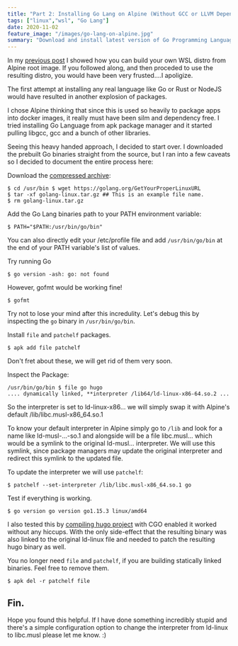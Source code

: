 ```yaml
---
title: "Part 2: Installing Go Lang on Alpine (Without GCC or LLVM Dependencies)"
tags: ["linux","wsl", "Go Lang"]
date: 2020-11-02
feature_image: "/images/go-lang-on-alpine.jpg"
summary: "Download and install latest version of Go Programming Language on Alpine Linux without any dependencies. Just vanilla Go Lang from the offical website. No extra libraries, nothing."
---
```


In my [previous post](/series/alpine-series/alpine-wsl/) I showed how you can build your own WSL
distro from Alpine root image. If you followed along, and then proceded to use
the resulting distro, you would have been very frusted....I apoligize.

The first attempt at installing any real language like Go or Rust or NodeJS
would have resulted in another explosion of packages.

I chose Alpine thinking that since this is used so heavily to package apps into
docker images, it really must have been silm and dependency free. I tried
installing Go Language from apk package manager and it started pulling libgcc,
gcc and a bunch of other libraries.

Seeing this heavy handed approach, I decided to start over. I downloaded the
prebuilt Go binaries straight from the source, but I ran into a few caveats so I
decided to document the entire process here:

Download the [compressed archive](https://golang.org/dl/):
```
$ cd /usr/bin $ wget https://golang.org/GetYourProperLinuxURL
$ tar -xf golang-linux.tar.gz ## This is an example file name.
$ rm golang-linux.tar.gz
```

Add the Go Lang binaries path to your PATH environment variable:
```
$ PATH="$PATH:/usr/bin/go/bin"
```
You can also directly edit your /etc/profile file and add `/usr/bin/go/bin`
at the end of your PATH variable's list of values.

Try running Go
``` 
$ go version -ash: go: not found
```
However, gofmt would be working fine!
```
$ gofmt
```

Try not to lose your mind after this incredulity. Let's debug this by inspecting the `go` binary in `/usr/bin/go/bin`.

Install `file` and `patchelf` packages.
```
$ apk add file patchelf
```
Don't fret about these, we will get rid of them very soon.

Inspect the Package:
```
/usr/bin/go/bin $ file go hugo
.... dynamically linked, **interpreter /lib64/ld-linux-x86-64.so.2 ...
```
So the interpreter is set to ld-linux-x86... we will simply swap it with
Alpine's default /lib/libc.musl-x86_64.so.1

To know your default interpreter in Alpine simply go to `/lib` and look for
a name like ld-musl-...-so.1 and alongside will be a file libc.musl... which
would be a symlink to the original ld-musl... interpreter. We will use this
symlink, since package managers may update the original interpreter and
redirect this symlink to the updated file.

To update the interpreter we will use `patchelf`:
```
$ patchelf --set-interpreter /lib/libc.musl-x86_64.so.1 go
```

Test if everything is working.
```
$ go version go version go1.15.3 linux/amd64
```
I also tested this by [compiling hugo
project](https://github.com/gohugoio/hugo#build-and-install-the-binaries-from-source-advanced-install)
with CGO enabled it worked without any hiccups. With the only side-effect
that the resulting binary was also linked to the original ld-linux file and
needed to patch the resulting hugo binary as well.

You no longer need `file` and `patchelf`, if you are building statically
linked binaries. Feel free to remove them.
```
$ apk del -r patchelf file
```

## Fin.

Hope you found this helpful. If I have done something incredibly stupid and
there's a simple configuration option to change the interpreter from ld-linux to
libc.musl please let me know. :)
